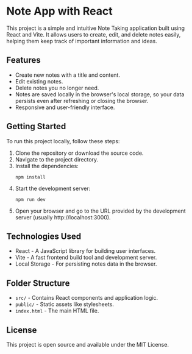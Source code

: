# Note App with React

This project is a simple and intuitive Note Taking application built using React and Vite. It allows users to create, edit, and delete notes easily, helping them keep track of important information and ideas.

## Features

- Create new notes with a title and content.
- Edit existing notes.
- Delete notes you no longer need.
- Notes are saved locally in the browser's local storage, so your data persists even after refreshing or closing the browser.
- Responsive and user-friendly interface.

## Getting Started

To run this project locally, follow these steps:

1. Clone the repository or download the source code.
2. Navigate to the project directory.
3. Install the dependencies:
   ```
   npm install
   ```
4. Start the development server:
   ```
   npm run dev
   ```
5. Open your browser and go to the URL provided by the development server (usually http://localhost:3000).

## Technologies Used

- React - A JavaScript library for building user interfaces.
- Vite - A fast frontend build tool and development server.
- Local Storage - For persisting notes data in the browser.

## Folder Structure

- `src/` - Contains React components and application logic.
- `public/` - Static assets like stylesheets.
- `index.html` - The main HTML file.

## License

This project is open source and available under the MIT License.
